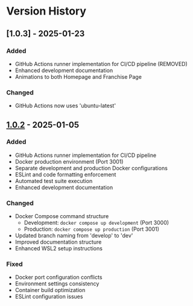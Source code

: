 # Version History

## [1.0.3] - 2025-01-23

### Added

- GitHub Actions runner implementation for CI/CD pipeline (REMOVED)
- Enhanced development documentation
- Animations to both Homepage and Franchise Page

### Changed

- GitHub Actions now uses 'ubuntu-latest'

## [1.0.2] - 2025-01-05

### Added

- GitHub Actions runner implementation for CI/CD pipeline
- Docker production environment (Port 3001)
- Separate development and production Docker configurations
- ESLint and code formatting enforcement
- Automated test suite execution
- Enhanced development documentation

### Changed

- Docker Compose command structure
  - Development: `docker compose up development` (Port 3000)
  - Production: `docker compose up production` (Port 3001)
- Updated branch naming from 'develop' to 'dev'
- Improved documentation structure
- Enhanced WSL2 setup instructions

### Fixed

- Docker port configuration conflicts
- Environment settings consistency
- Container build optimization
- ESLint configuration issues

[1.0.2]: https://github.com/ByteFlowWebAgency/theExperienceBarberShop/releases/tag/v1.0.2
